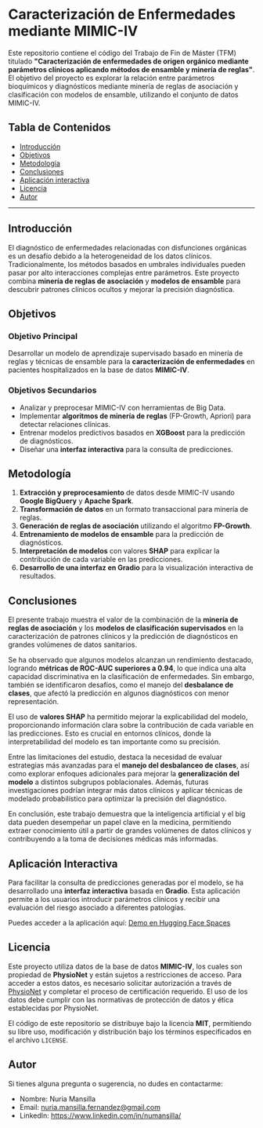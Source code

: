 # Caracterización de Enfermedades mediante MIMIC-IV

Este repositorio contiene el código del Trabajo de Fin de Máster (TFM) titulado **"Caracterización de enfermedades de origen orgánico mediante parámetros clínicos aplicando métodos de ensamble y minería de reglas"**. El objetivo del proyecto es explorar la relación entre parámetros bioquímicos y diagnósticos mediante minería de reglas de asociación y clasificación con modelos de ensamble, utilizando el conjunto de datos MIMIC-IV.

## Tabla de Contenidos

- [Introducción](#introducción)
- [Objetivos](#objetivos)
- [Metodología](#metodología)
- [Conclusiones](#conclusiones)
- [Aplicación interactiva](#aplicación-interactiva)
- [Licencia](#licencia)
- [Autor](#autor)

---

## Introducción

El diagnóstico de enfermedades relacionadas con disfunciones orgánicas es un desafío debido a la heterogeneidad de los datos clínicos. Tradicionalmente, los métodos basados en umbrales individuales pueden pasar por alto interacciones complejas entre parámetros. Este proyecto combina **minería de reglas de asociación** y **modelos de ensamble** para descubrir patrones clínicos ocultos y mejorar la precisión diagnóstica.

## Objetivos

### Objetivo Principal
Desarrollar un modelo de aprendizaje supervisado basado en minería de reglas y técnicas de ensamble para la **caracterización de enfermedades** en pacientes hospitalizados en la base de datos **MIMIC-IV**.

### Objetivos Secundarios
- Analizar y preprocesar MIMIC-IV con herramientas de Big Data.
- Implementar **algoritmos de minería de reglas** (FP-Growth, Apriori) para detectar relaciones clínicas.
- Entrenar modelos predictivos basados en **XGBoost** para la predicción de diagnósticos.
- Diseñar una **interfaz interactiva** para la consulta de predicciones.

## Metodología

1. **Extracción y preprocesamiento** de datos desde MIMIC-IV usando **Google BigQuery** y **Apache Spark**.
2. **Transformación de datos** en un formato transaccional para minería de reglas.
3. **Generación de reglas de asociación** utilizando el algoritmo **FP-Growth**.
4. **Entrenamiento de modelos de ensamble** para la predicción de diagnósticos.
5. **Interpretación de modelos** con valores **SHAP** para explicar la contribución de cada variable en las predicciones.
6. **Desarrollo de una interfaz en Gradio** para la visualización interactiva de resultados.

## Conclusiones

El presente trabajo muestra el valor de la combinación de la **minería de reglas de asociación** y los **modelos de clasificación supervisados** en la caracterización de patrones clínicos y la predicción de diagnósticos en grandes volúmenes de datos sanitarios.

Se ha observado que algunos modelos alcanzan un rendimiento destacado, logrando **métricas de ROC-AUC superiores a 0.94**, lo que indica una alta capacidad discriminativa en la clasificación de enfermedades. Sin embargo, también se identificaron desafíos, como el manejo del **desbalance de clases**, que afectó la predicción en algunos diagnósticos con menor representación.

El uso de **valores SHAP** ha permitido mejorar la explicabilidad del modelo, proporcionando información clara sobre la contribución de cada variable en las predicciones. Esto es crucial en entornos clínicos, donde la interpretabilidad del modelo es tan importante como su precisión.

Entre las limitaciones del estudio, destaca la necesidad de evaluar estrategias más avanzadas para el **manejo del desbalanceo de clases**, así como explorar enfoques adicionales para mejorar la **generalización del modelo** a distintos subgrupos poblacionales. Además, futuras investigaciones podrían integrar más datos clínicos y aplicar técnicas de modelado probabilístico para optimizar la precisión del diagnóstico.

En conclusión, este trabajo demuestra que la inteligencia artificial y el big data pueden desempeñar un papel clave en la medicina, permitiendo extraer conocimiento útil a partir de grandes volúmenes de datos clínicos y contribuyendo a la toma de decisiones médicas más informadas.

## Aplicación Interactiva

Para facilitar la consulta de predicciones generadas por el modelo, se ha desarrollado una **interfaz interactiva** basada en **Gradio**. Esta aplicación permite a los usuarios introducir parámetros clínicos y recibir una evaluación del riesgo asociado a diferentes patologías.

Puedes acceder a la aplicación aquí: [Demo en Hugging Face Spaces](https://huggingface.co/spaces/Nyanda/tfm-mdbb)

## Licencia

Este proyecto utiliza datos de la base de datos **MIMIC-IV**, los cuales son propiedad de **PhysioNet** y están sujetos a restricciones de acceso. Para acceder a estos datos, es necesario solicitar autorización a través de [PhysioNet](https://physionet.org/content/mimiciv/) y completar el proceso de certificación requerido. El uso de los datos debe cumplir con las normativas de protección de datos y ética establecidas por PhysioNet.

El código de este repositorio se distribuye bajo la licencia **MIT**, permitiendo su libre uso, modificación y distribución bajo los términos especificados en el archivo `LICENSE`.

## Autor

Si tienes alguna pregunta o sugerencia, no dudes en contactarme:
- Nombre: Nuria Mansilla
- Email: nuria.mansilla.fernandez@gmail.com
- LinkedIn: https://www.linkedin.com/in/numansilla/
